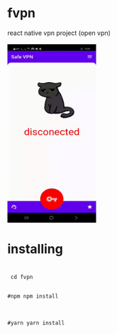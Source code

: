 # fvpn
react native vpn project (open vpn)
<br>
<br>
<img src="https://github.com/fploit/fvpn/blob/main/fvpn.gif" width="200" height="400">
# installing
<code>
 cd fvpn
 
 #npm
 npm install
 
 #yarn
 yarn install
</code>
